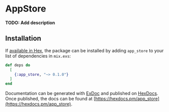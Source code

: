 # AppStore

**TODO: Add description**

## Installation

If [available in Hex](https://hex.pm/docs/publish), the package can be installed
by adding `app_store` to your list of dependencies in `mix.exs`:

```elixir
def deps do
  [
    {:app_store, "~> 0.1.0"}
  ]
end
```

Documentation can be generated with [ExDoc](https://github.com/elixir-lang/ex_doc)
and published on [HexDocs](https://hexdocs.pm). Once published, the docs can
be found at [https://hexdocs.pm/app_store](https://hexdocs.pm/app_store).

